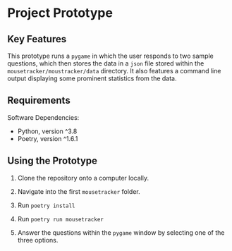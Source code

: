 # Project Prototype

## Key Features

This prototype runs a `pygame` in which the user
responds to two sample questions, which then
stores the data in a `json` file stored within
the `mousetracker/moustracker/data` directory.
It also features a command line output displaying
some prominent statistics from the data.

## Requirements

Software Dependencies:
- Python, version ^3.8
- Poetry, version ^1.6.1

## Using the Prototype

1. Clone the repository onto a computer locally.

2. Navigate into the first `mousetracker` folder.

3. Run `poetry install`

4. Run `poetry run mousetracker`

5. Answer the questions within the `pygame` window by selecting one of the three options.
